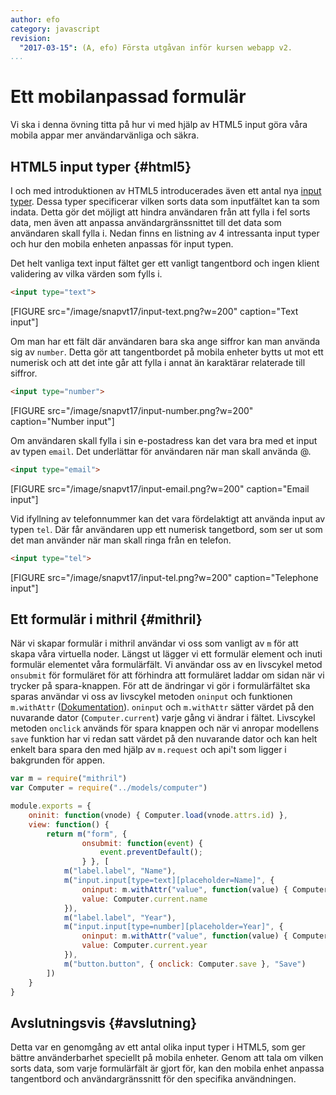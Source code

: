 ```yaml
---
author: efo
category: javascript
revision:
  "2017-03-15": (A, efo) Första utgåvan inför kursen webapp v2.
...
```

Ett mobilanpassad formulär
==================================

Vi ska i denna övning titta på hur vi med hjälp av HTML5 input göra våra mobila appar mer användarvänliga och säkra.


<!--more-->



HTML5 input typer {#html5}
--------------------------------------

I och med introduktionen av HTML5 introducerades även ett antal nya [input typer](https://developer.mozilla.org/en-US/docs/Web/HTML/Element/input). Dessa typer specificerar vilken sorts data som inputfältet kan ta som indata. Detta gör det möjligt att hindra användaren från att fylla i fel sorts data, men även att anpassa användargränssnittet till det data som användaren skall fylla i. Nedan finns en listning av 4 intressanta input typer och hur den mobila enheten anpassas för input typen.

Det helt vanliga text input fältet ger ett vanligt tangentbord och ingen klient validering av vilka värden som fylls i.

```html
<input type="text">
```

[FIGURE src="/image/snapvt17/input-text.png?w=200" caption="Text input"]



Om man har ett fält där användaren bara ska ange siffror kan man använda sig av `number`. Detta gör att tangentbordet på mobila enheter bytts ut mot ett numerisk och att det inte går att fylla i annat än karaktärar relaterade till siffror.

```html
<input type="number">
```

[FIGURE src="/image/snapvt17/input-number.png?w=200" caption="Number input"]



Om användaren skall fylla i sin e-postadress kan det vara bra med et input av typen `email`. Det underlättar för användaren när man skall använda @.

```html
<input type="email">
```

[FIGURE src="/image/snapvt17/input-email.png?w=200" caption="Email input"]



Vid ifyllning av telefonnummer kan det vara fördelaktigt att använda input av typen `tel`. Där får användaren upp ett numerisk tangetbord, som ser ut som det man använder när man skall ringa från en telefon.

```html
<input type="tel">
```

[FIGURE src="/image/snapvt17/input-tel.png?w=200" caption="Telephone input"]



Ett formulär i mithril {#mithril}
--------------------------------------

När vi skapar formulär i mithril användar vi oss som vanligt av `m` för att skapa våra virtuella noder. Längst ut lägger vi ett formulär element och inuti formulär elementet våra formulärfält. Vi användar oss av en livscykel metod `onsubmit` för formuläret för att förhindra att formuläret laddar om sidan när vi trycker på spara-knappen. För att de ändringar vi gör i formulärfältet ska sparas användar vi oss av livscykel metoden `oninput` och funktionen `m.withAttr` ([Dokumentation](http://mithril.js.org/withAttr.html)). `oninput` och `m.withAttr` sätter värdet på den nuvarande dator (`Computer.current`) varje gång vi ändrar i fältet. Livscykel metoden `onclick` används för spara knappen och när vi anropar modellens `save` funktion har vi redan satt värdet på den nuvarande dator och kan helt enkelt bara spara den med hjälp av `m.request` och api't som ligger i bakgrunden för appen.

```javascript
var m = require("mithril")
var Computer = require("../models/computer")

module.exports = {
    oninit: function(vnode) { Computer.load(vnode.attrs.id) },
    view: function() {
        return m("form", {
                onsubmit: function(event) {
                    event.preventDefault();
                } }, [
            m("label.label", "Name"),
            m("input.input[type=text][placeholder=Name]", {
                oninput: m.withAttr("value", function(value) { Computer.current.name = value }),
                value: Computer.current.name
            }),
            m("label.label", "Year"),
            m("input.input[type=number][placeholder=Year]", {
                oninput: m.withAttr("value", function(value) { Computer.current.year = value }),
                value: Computer.current.year
            }),
            m("button.button", { onclick: Computer.save }, "Save")
        ])
    }
}
```



Avslutningsvis {#avslutning}
--------------------------------------

Detta var en genomgång av ett antal olika input typer i HTML5, som ger bättre använderbarhet speciellt på mobila enheter. Genom att tala om vilken sorts data, som varje formulärfält är gjort för, kan den mobila enhet anpassa tangentbord och användargränssnitt för den specifika användningen.
